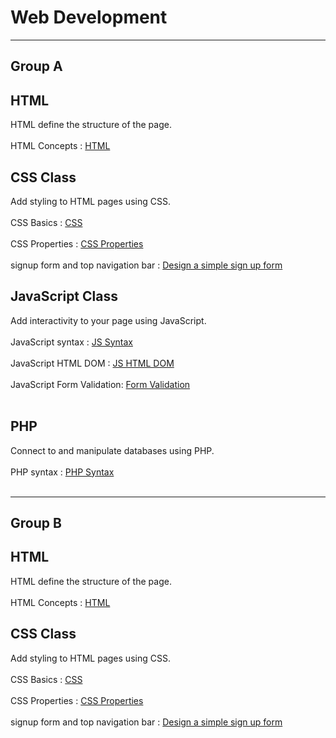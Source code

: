 <h1>Web Development</h1>
<hr>
<h2>Group A</h2>

## HTML 
HTML define the structure of the page. <br><br>
HTML Concepts : <a href="https://github.com/LesleyBonyo/WebDevJan2024/tree/main/Group%20A/15-01-2024"> HTML</a>
<br>
## CSS Class
Add styling to HTML pages using CSS. <br><br>
CSS Basics : <a href="https://github.com/LesleyBonyo/WebDevJan2024/tree/main/Group%20A/29-01-2024">CSS</a> <br><br>
CSS Properties : <a href="https://github.com/LesleyBonyo/WebDevJan2024/blob/main/Group%20A/29-01-2024/styles.css">CSS Properties</a> <br><br>
signup form and top navigation bar : <a href="https://github.com/LesleyBonyo/WebDevJan2024/tree/main/Group%20A/5-02-2024">Design a simple sign up form</a>
<br>
## JavaScript Class
Add interactivity to your page using JavaScript.
<br><br>
JavaScript syntax :  <a href="https://github.com/LesleyBonyo/WebDevJan2024/tree/main/Group%20A/12-02-2024"> JS Syntax</a> 
 <br><br>
 JavaScript HTML DOM :  <a href="https://github.com/LesleyBonyo/WebDevJan2024/tree/main/Group%20A/12-02-2024"> JS HTML DOM</a> 
 <br><br>
 JavaScript Form Validation:  <a href="https://github.com/LesleyBonyo/WebDevJan2024/blob/main/Group%20A/5-02-2024/signup.html"> Form Validation</a> 
 <br><br>

 ## PHP
Connect to and manipulate databases using PHP.
<br><br>
PHP syntax :  <a href="https://github.com/LesleyBonyo/WebDevJan2024/tree/main/Group%20A/26-02-2024a"> PHP Syntax</a> 
 <br><br>
<hr>
<h2>Group B</h2>

## HTML 
HTML define the structure of the page. <br><br>
HTML Concepts : <a href="https://github.com/LesleyBonyo/WebDevJan2024/tree/main/Group%20B/15-01-2024"> HTML</a>
<br>
## CSS Class
Add styling to HTML pages using CSS. <br><br>
CSS Basics : <a href="https://github.com/LesleyBonyo/WebDevJan2024/tree/main/Group%20B/29-01-2024">CSS</a> <br><br>
CSS Properties : <a href="https://github.com/LesleyBonyo/WebDevJan2024/blob/main/Group%20B/29-01-2024/styles.css">CSS Properties</a> <br><br>
signup form and top navigation bar : <a href="https://github.com/LesleyBonyo/WebDevJan2024/tree/main/Group%20B/5-02-2024">Design a simple sign up form</a>
<br>
